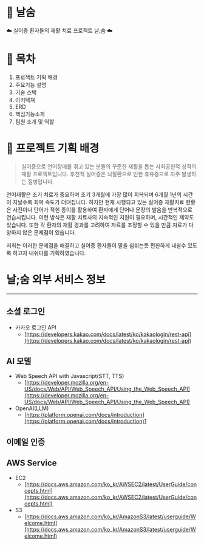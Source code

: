 # :tada: 날숨
:cloud: 실어증 환자들의 재활 치료 프로젝트 날;숨 :cloud:

# :page_with_curl: 목차
1. 프로젝트 기획 배경
2. 주요기능 설명
3. 기술 스택
4. 아키텍쳐
5. ERD
6. 핵심기능소개
7. 팀원 소개 및 역할

# :memo: 프로젝트 기획 배경
> 실어증으로 언어장애를 겪고 있는 분들의 꾸준한 재활을 돕는 사회공헌적 성격의 재활 프로젝트입니다.
후천적 실어증은 뇌질환으로 인한 휴유증으로 자주 발생하는 질병입니다.

언어재활은 조기 치료가 중요하며 초기 3개월에 가장 많이 회복되며 6개월 1년의 시간이 지날수록 회복 속도가 더뎌집니다. 하지만 현재 시행되고 있는 실어증 재활치료 현황은 사진이나 단어가 적힌 종이를 활용하여 환자에게 단어나 문장의 발음을 반복적으로 연습시킵니다. 이런 방식은 재활 치료사의 지속적인 지원이 필요하며, 시간적인 제약도 있습니다. 또한 각 환자의 재활 경과를 고려하여 자료를 조정할 수 있을 만큼 자료가 다양하지 않은 문제점이 있습니다.

저희는 이러한 문제점을 해결하고 실어증 환자들이 말을 쉼쉬는듯 편한하게 내쉴수 있도록 하고자 내쉬다를 기획하였습니다.
# 날;숨 외부 서비스 정보
---
## 소셜 로그인
- 카카오 로그인 API
    - [https://developers.kakao.com/docs/latest/ko/kakaologin/rest-api](https://developers.kakao.com/docs/latest/ko/kakaologin/rest-api)
## AI 모델
- Web Speech API with Javascript(STT, TTS)
    - [https://developer.mozilla.org/en-US/docs/Web/API/Web_Speech_API/Using_the_Web_Speech_API](https://developer.mozilla.org/en-US/docs/Web/API/Web_Speech_API/Using_the_Web_Speech_API)
- OpenAI(LLM)
    - [https://platform.openai.com/docs/introduction](https://platform.openai.com/docs/introduction)1
## 이메일 인증
## AWS Service
- EC2
    - [https://docs.aws.amazon.com/ko_kr/AWSEC2/latest/UserGuide/concepts.html](https://docs.aws.amazon.com/ko_kr/AWSEC2/latest/UserGuide/concepts.html)
- S3
    - [https://docs.aws.amazon.com/ko_kr/AmazonS3/latest/userguide/Welcome.html](https://docs.aws.amazon.com/ko_kr/AmazonS3/latest/userguide/Welcome.html)
 

